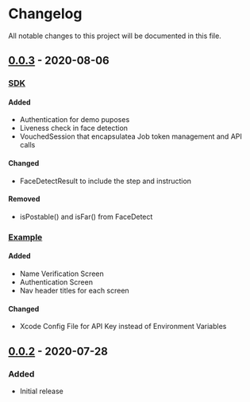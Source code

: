 # Changelog

All notable changes to this project will be documented in this file.


## [0.0.3](https://github.com/vouched/vouched-ios/compare/v0.0.2...v0.0.3) - 2020-08-06

### <ins>SDK</ins>

#### Added
- Authentication for demo puposes
- Liveness check in face detection
- VouchedSession that encapsulatea Job token management and API calls

#### Changed
- FaceDetectResult to include the step and instruction

#### Removed
- isPostable() and isFar() from FaceDetect

### <ins>Example</ins>

#### Added
- Name Verification Screen
- Authentication Screen
- Nav header titles for each screen

#### Changed
- Xcode Config File for API Key instead of Environment Variables


## [0.0.2](https://github.com/vouched/vouched-ios/releases/tag/v0.0.2) - 2020-07-28

### Added
- Initial release
